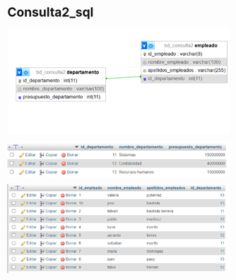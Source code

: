 # Consulta2_sql

![Consulta 1](Empresa.png  "Consulta 1")

![Consulta 2](Departamento.png  "Consulta 2")

![Consulta 3](Empleados.png  "Consulta 3")